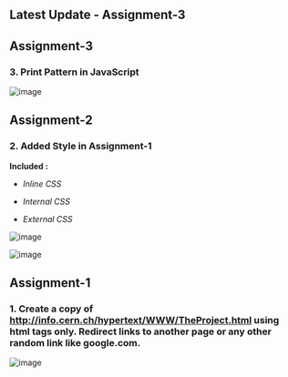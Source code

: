 ## Latest Update - Assignment-3

## Assignment-3
### 3. Print Pattern in JavaScript


![image](https://user-images.githubusercontent.com/95628601/216774568-fc4a80fc-19a4-47bb-b779-f02f12cd61bd.png)


## Assignment-2
### 2. Added Style in Assignment-1

**Included :**

* *Inline CSS*

* *Internal CSS*

* *External CSS*



![image](https://user-images.githubusercontent.com/95628601/213448145-bfee8fa3-7bcb-430f-98de-43c9a834d90c.png)

![image](https://user-images.githubusercontent.com/95628601/213448203-ee273f47-484d-4d56-ab8d-a3271d3cad22.png)



## Assignment-1

### 1. Create a copy of http://info.cern.ch/hypertext/WWW/TheProject.html using html tags only. Redirect links to another page or any other random link like google.com.



![image](https://user-images.githubusercontent.com/95628601/216774676-3bd0a2ee-eb19-4a23-9c12-481c5e7ca2ad.png)
